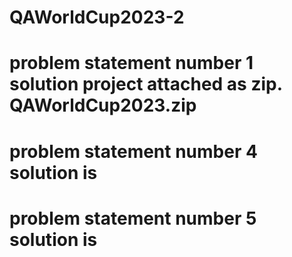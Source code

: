 # QAWorldCup2023-2


# problem statement number 1 solution project attached as zip. QAWorldCup2023.zip
# problem statement number 4 solution is 
# problem statement number 5 solution is 
